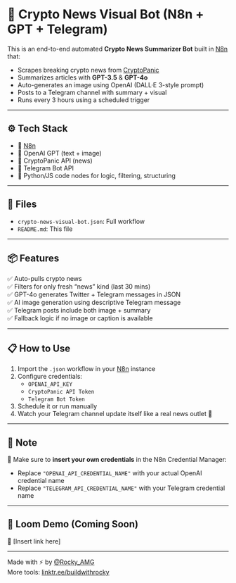 # 🤖 Crypto News Visual Bot (N8n + GPT + Telegram)

This is an end-to-end automated **Crypto News Summarizer Bot** built in [N8n](https://n8n.io) that:

- Scrapes breaking crypto news from [CryptoPanic](https://cryptopanic.com)
- Summarizes articles with **GPT-3.5** & **GPT-4o**
- Auto-generates an image using OpenAI (DALL·E 3-style prompt)
- Posts to a Telegram channel with summary + visual
- Runs every 3 hours using a scheduled trigger

---

## ⚙️ Tech Stack

- 🔗 [N8n](https://n8n.io)
- 💬 OpenAI GPT (text + image)
- 📡 CryptoPanic API (news)
- 📲 Telegram Bot API
- 🧠 Python/JS code nodes for logic, filtering, structuring

---

## 📁 Files

- `crypto-news-visual-bot.json`: Full workflow
- `README.md`: This file

---

## 📦 Features

✅ Auto-pulls crypto news  
✅ Filters for only fresh “news” kind (last 30 mins)  
✅ GPT-4o generates Twitter + Telegram messages in JSON  
✅ AI image generation using descriptive Telegram message  
✅ Telegram posts include both image + summary  
✅ Fallback logic if no image or caption is available

---

## 📋 How to Use

1. Import the `.json` workflow in your [N8n](https://n8n.io) instance
2. Configure credentials:
   - `OPENAI_API_KEY`
   - `CryptoPanic API Token`
   - `Telegram Bot Token`
3. Schedule it or run manually
4. Watch your Telegram channel update itself like a real news outlet 🚀

---

## 📌 Note

🔐 Make sure to **insert your own credentials** in the N8n Credential Manager:
- Replace `"OPENAI_API_CREDENTIAL_NAME"` with your actual OpenAI credential name
- Replace `"TELEGRAM_API_CREDENTIAL_NAME"` with your Telegram credential name

---

## 🎥 Loom Demo (Coming Soon)
📌 [Insert link here]

---

Made with ⚡ by [@Rocky_AMG](https://x.com/Rocky_AMG)  
More tools: [linktr.ee/buildwithrocky](https://linktr.ee/buildwithrocky)
